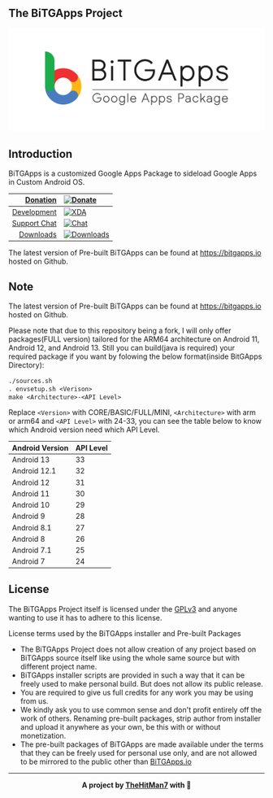 ## The BiTGApps Project

![](banner.png)

## Introduction

BiTGApps is a customized Google Apps Package to sideload Google Apps in Custom Android OS.

| [Donation](https://www.paypal.me/kartikverma443) | [![Donate](https://img.shields.io/badge/Donate-on%20PayPal-brightgreen?style=flat-square)](https://www.paypal.me/kartikverma443) |
| ---: | :--- |
| [Development](https://forum.xda-developers.com/t/custom-gapps-bitgapps-for-android.4012165/) | [![XDA](https://img.shields.io/badge/Development-on%20XDA-orange?style=flat-square)](https://forum.xda-developers.com/t/custom-gapps-bitgapps-for-android.4012165/) |
| [Support Chat](https://t.me/bitgapps_official) | [![Chat](https://img.shields.io/badge/Chat-on%20Telegram-blueviolet?style=flat-square)](https://t.me/BiTGAppsChat) |
| [Downloads](https://bitgapps.io) | [![Downloads](https://img.shields.io/github/downloads/BiTGApps/BiTGApps-Release/total?style=social)](https://bitgapps.io) |

The latest version of Pre-built BiTGApps can be found at https://bitgapps.io hosted on Github.

## Note

The latest version of Pre-built BiTGApps can be found at https://bitgapps.io hosted on Github.

Please note that due to this repository being a fork, I will only offer packages(FULL version) tailored for the ARM64 architecture on Android 11, Android 12, and Android 13. Still you can build(java is required) your required package if you want by folowing the below format(inside BitGApps Directory):

```
./sources.sh
. envsetup.sh <Verison>
make <Architecture>-<API Level>
```
Replace ```<Version>``` with CORE/BASIC/FULL/MINI, ```<Architecture>``` with arm or arm64 and ```<API Level>``` with 24-33, you can see the table below to know which Android version need which API Level.

| Android Version | API Level |
| --- | --- |
| Android 13 | 33 |
| Android 12.1 | 32 |
| Android 12 | 31 |
| Android 11 | 30 |
| Android 10 | 29 |
| Android 9 | 28 |
| Android 8.1 | 27 |
| Android 8 | 26 |
| Android 7.1 | 25 |
| Android 7 | 24 |


## License

The BiTGApps Project itself is licensed under the [GPLv3](https://www.gnu.org/licenses/gpl-3.0.txt) and anyone wanting to use it has to adhere to this license.

License terms used by the BiTGApps installer and Pre-built Packages

   * The BiTGApps Project does not allow creation of any project based on BiTGApps source itself like using the whole same source but with different project name.
   * BiTGApps installer scripts are provided in such a way that it can be freely used to make personal build. But does not allow its public release.
   * You are required to give us full credits for any work you may be using from us.
   * We kindly ask you to use common sense and don't profit entirely off the work of others. Renaming pre-built packages, strip author from installer and upload it anywhere as your own, be this with or without monetization.
   * The pre-built packages of BiTGApps are made available under the terms that they can be freely used for personal use only, and are not allowed to be mirrored to the public other than [BiTGApps.io](https://BiTGApps.io)

***

<div align="center">
  <b>A project by <a href="https://thehitman7.github.io">TheHitMan7</a> with <span>&#128150;</span></b>
</div>
